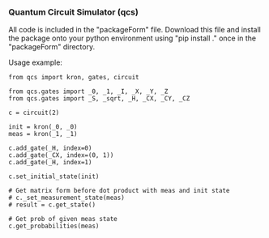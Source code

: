 ### Quantum Circuit Simulator (qcs)

All code is included in the "packageForm" file. Download this file and install the package onto your python environment using "pip install ." once in the "packageForm" directory.

Usage example:

```
from qcs import kron, gates, circuit

from qcs.gates import _0, _1, _I, _X, _Y, _Z
from qcs.gates import _S, _sqrt, _H, _CX, _CY, _CZ

c = circuit(2)

init = kron(_0, _0)
meas = kron(_1, _1)

c.add_gate(_H, index=0)
c.add_gate(_CX, index=(0, 1))
c.add_gate(_H, index=1)

c.set_initial_state(init)

# Get matrix form before dot product with meas and init state
# c._set_measurement_state(meas)
# result = c.get_state()

# Get prob of given meas state
c.get_probabilities(meas)
```

